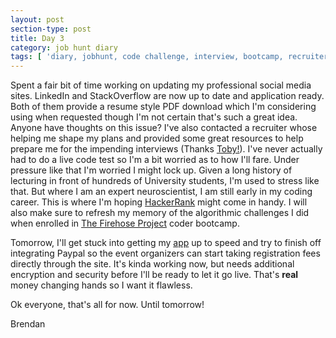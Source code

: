 ```yaml
---
layout: post
section-type: post
title: Day 3
category: job hunt diary
tags: [ 'diary, jobhunt, code challenge, interview, bootcamp, recruiter' ]
---
```


Spent a fair bit of time working on updating my professional social media sites.  LinkedIn and StackOverflow are now up to date and application ready.  Both of them provide a resume style PDF download which I'm considering using when requested though I'm not certain that's such a great idea.  Anyone have thoughts on this issue?  I've also contacted a recruiter whose helping me shape my plans and provided some great resources to help prepare me for the impending interviews (Thanks [Toby!](https://www.lookahead.com.au/
)).  I've never actually had to do a live code test so I'm a bit worried as to how I'll fare.  Under pressure like that I'm worried I might lock up.  Given a long history of lecturing in front of hundreds of University students, I'm used to stress like that.  But where I am an expert neuroscientist, I am still early in my coding career.  This is where I'm hoping [HackerRank](https://www.hackerrank.com/) might come in handy. I will also make sure to refresh my memory of the algorithmic challenges I did when enrolled in [The Firehose Project](https://www.thefirehoseproject.com) coder bootcamp.
  
Tomorrow, I'll get stuck into getting my [app](https://www.robotcombatevents.com) up to speed and try to finish off integrating Paypal so the event organizers can start taking registration fees directly through the site. It's kinda working now, but needs additional encryption and security before I'll be ready to let it go live. That's <b>real</b> money changing hands so I want it flawless.   
 
Ok everyone, that's all for now.  Until tomorrow!

Brendan